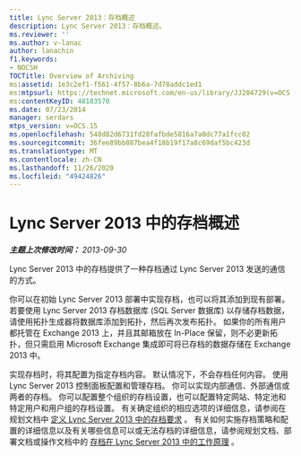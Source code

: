 ```yaml
---
title: Lync Server 2013：存档概述
description: Lync Server 2013：存档概述。
ms.reviewer: ''
ms.author: v-lanac
author: lanachin
f1.keywords:
- NOCSH
TOCTitle: Overview of Archiving
ms:assetid: 1e3c2ef1-f561-4f57-8b6a-7d78addc1ed1
ms:mtpsurl: https://technet.microsoft.com/en-us/library/JJ204729(v=OCS.15)
ms:contentKeyID: 48183570
ms.date: 07/23/2014
manager: serdars
mtps_version: v=OCS.15
ms.openlocfilehash: 548d82d6731fd28fafbde5816a7a0dc77a1fcc02
ms.sourcegitcommit: 36fee89bb887bea4f18b19f17a8c69daf5bc423d
ms.translationtype: MT
ms.contentlocale: zh-CN
ms.lasthandoff: 11/26/2020
ms.locfileid: "49424826"
---
```

# <a name="overview-of-archiving-in-lync-server-2013"></a>Lync Server 2013 中的存档概述

<div data-xmlns="http://www.w3.org/1999/xhtml">

<div class="topic" data-xmlns="http://www.w3.org/1999/xhtml" data-msxsl="urn:schemas-microsoft-com:xslt" data-cs="https://msdn.microsoft.com/">

<div data-asp="https://msdn2.microsoft.com/asp">



</div>

<div id="mainSection">

<div id="mainBody">

<span> </span>

_**主题上次修改时间：** 2013-09-30_

Lync Server 2013 中的存档提供了一种存档通过 Lync Server 2013 发送的通信的方式。

你可以在初始 Lync Server 2013 部署中实现存档，也可以将其添加到现有部署。 若要使用 Lync Server 2013 存档数据库 (SQL Server 数据库) 以存储存档数据，请使用拓扑生成器将数据库添加到拓扑，然后再次发布拓扑。 如果你的所有用户都托管在 Exchange 2013 上，并且其邮箱放在 In-Place 保留，则不必更新拓扑，但只需启用 Microsoft Exchange 集成即可将已存档的数据存储在 Exchange 2013 中。

实现存档时，将其配置为指定存档内容。 默认情况下，不会存档任何内容。 使用 Lync Server 2013 控制面板配置和管理存档。 你可以实现内部通信、外部通信或两者的存档。 你可以配置整个组织的存档设置，也可以配置特定网站、特定池和特定用户和用户组的存档设置。 有关确定组织的相应选项的详细信息，请参阅在规划文档中 [定义 Lync Server 2013 中的存档要求](lync-server-2013-defining-your-requirements-for-archiving.md) 。 有关如何实施存档策略和配置的详细信息以及有关哪些信息可以或无法存档的详细信息，请参阅规划文档、部署文档或操作文档中的 [存档在 Lync Server 2013 中的工作原理](lync-server-2013-how-archiving-works.md) 。

</div>

<span> </span>

</div>

</div>

</div>

